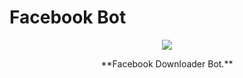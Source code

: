 # Facebook Bot
<p align="center">
  <img src="https://telegra.ph/file/0b770b32a43f156aaac30.jpg">
</p>

<p align="center">
         **Facebook Downloader Bot.**
</p>

